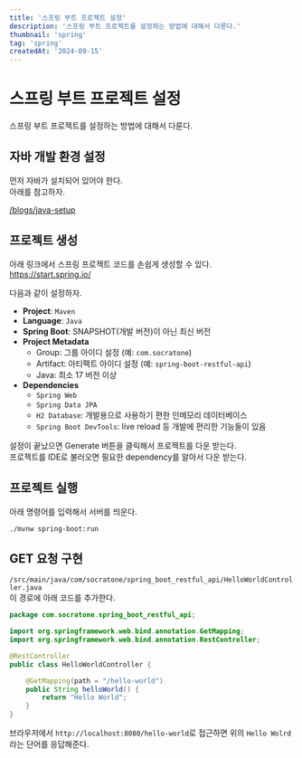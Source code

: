 ```yaml
---
title: '스프링 부트 프로젝트 설정'
description: '스프링 부트 프로젝트를 설정하는 방법에 대해서 다룬다.'
thumbnail: 'spring'
tag: 'spring'
createdAt: '2024-09-15'
---
```


# 스프링 부트 프로젝트 설정

스프링 부트 프로젝트를 설정하는 방법에 대해서 다룬다.

## 자바 개발 환경 설정

먼저 자바가 설치되어 있어야 한다.\
아래를 참고하자.

[/blogs/java-setup](/blogs/java-setup)

## 프로젝트 생성

아래 링크에서 스프링 프로젝트 코드를 손쉽게 생성할 수 있다.\
https://start.spring.io/

다음과 같이 설정하자.

- **Project**: `Maven`
- **Language**: `Java`
- **Spring Boot**: SNAPSHOT(개발 버전)이 아닌 최신 버전
- **Project Metadata**
  - Group: 그룹 아이디 설정 (예: `com.socratone`)
  - Artifact: 아티팩트 아이디 설정 (예: `spring-boot-restful-api`)
  - Java: 최소 17 버전 이상
- **Dependencies**
  - `Spring Web`
  - `Spring Data JPA`
  - `H2 Database`: 개발용으로 사용하기 편한 인메모리 데이터베이스
  - `Spring Boot DevTools`: live reload 등 개발에 편리한 기능들이 있음

설정이 끝났으면 Generate 버튼을 클릭해서 프로젝트를 다운 받는다.\
프로젝트를 IDE로 불러오면 필요한 dependency를 알아서 다운 받는다.

## 프로젝트 실행

아래 명령어를 입력해서 서버를 띄운다.

```
./mvnw spring-boot:run
```

## GET 요청 구현

`/src/main/java/com/socratone/spring_boot_restful_api/HelloWorldController.java`\
이 경로에 아래 코드를 추가한다.

```java
package com.socratone.spring_boot_restful_api;

import org.springframework.web.bind.annotation.GetMapping;
import org.springframework.web.bind.annotation.RestController;

@RestController
public class HelloWorldController {

	@GetMapping(path = "/hello-world")
	public String helloWorld() {
		return "Hello World";
	}
}
```

브라우저에서 `http://localhost:8080/hello-world`로 접근하면 위의 `Hello Wolrd`라는 단어를 응답해준다.
